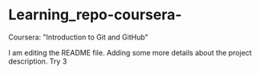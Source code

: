 # Learning_repo-coursera-
Coursera: "Introduction to Git and GitHub"

I am editing the README file. Adding some more details about the project 
description.
Try 3
